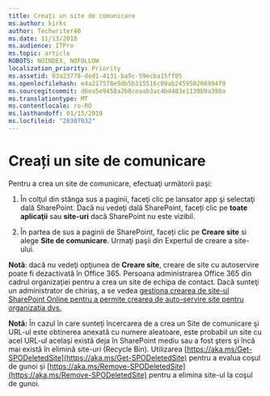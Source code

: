 ```yaml
---
title: Creați un site de comunicare
ms.author: kirks
author: Techwriter40
ms.date: 11/13/2018
ms.audience: ITPro
ms.topic: article
ROBOTS: NOINDEX, NOFOLLOW
localization_priority: Priority
ms.assetid: 03a23778-ded1-4131-ba9c-59ecba15ff05
ms.openlocfilehash: e4a217578e9db5b315516c09ab245950266994f9
ms.sourcegitcommit: d6ea5e9458a2b8ceaab3ac4bd483e1130b9a398a
ms.translationtype: MT
ms.contentlocale: ro-RO
ms.lasthandoff: 01/15/2019
ms.locfileid: "28307032"
---
```

# <a name="create-a-communication-site"></a>Creați un site de comunicare

Pentru a crea un site de comunicare, efectuaţi următorii paşi: 
  
1. În colţul din stânga sus a paginii, faceţi clic pe lansator app şi selectaţi dală SharePoint. Dacă nu vedeţi dală SharePoint, faceți clic pe **toate aplicaţii** sau **site-uri** dacă SharePoint nu este vizibil. 
    
2. În partea de sus a paginii de SharePoint, faceți clic pe **Creare site** si alege **Site de comunicare**. Urmaţi paşii din Expertul de creare a site-ului. 
    
 **Notă**: dacă nu vedeţi opţiunea de **Creare site**, creare de site cu autoservire poate fi dezactivată în Office 365. Persoana administrarea Office 365 din cadrul organizaţiei pentru a crea un site de echipa de contact. Dacă sunteţi un administrator de chiriaş, a se vedea [gestiona crearea de site-ul SharePoint Online pentru a permite crearea de auto-servire site pentru organizaţia dvs.](https://go.microsoft.com/fwlink/?linkid=2018780)
  
 **Notă:** În cazul în care sunteţi încercarea de a crea un Site de comunicare şi URL-ul este obtinerea anexată cu numere aleatoare, este probabil un site cu acel URL-ul acelaşi există deja în SharePoint mediu sau a fost şters şi încă mai există în elimină site-uri (Recycle Bin). Utilizarea [https://aka.ms/Get-SPODeletedSite](https://aka.ms/Get-SPODeletedSite) pentru a evalua coşul de gunoi şi [https://aka.ms/Remove-SPODeletedSite](https://aka.ms/Remove-SPODeletedSite) pentru a elimina site-ul la coşul de gunoi. 
  

